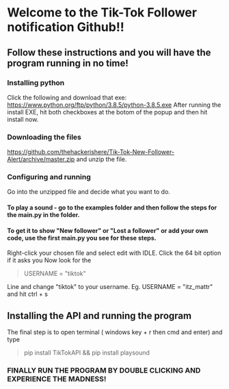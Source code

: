 # Welcome to the Tik-Tok Follower notification Github!!

## Follow these instructions and you will have the program running in no time!

### Installing python
Click the following and download that exe: https://www.python.org/ftp/python/3.8.5/python-3.8.5.exe
After running the install EXE, hit both checkboxes at the botom of the popup and then hit install now.

### Downloading the files
https://github.com/thehackerishere/Tik-Tok-New-Follower-Alert/archive/master.zip
and unzip the file.

### Configuring and running
Go into the unzipped file and decide what you want to do.
#### To play a sound - go to the examples folder and then follow the steps for the main.py in the folder.
#### To get it to show "New follower" or "Lost a follower" or add your own code, use the first main.py you see for these steps.

Right-click your chosen file and select edit with IDLE. Click the 64 bit option if it asks you
Now look for the

>USERNAME = "tiktok"

Line and change "tiktok" to your username. Eg. USERNAME = "itz_mattr" and hit ctrl + s

## Installing the API and running the program
 The final step is to open terminal ( windows key + r then cmd and enter)
 and type 
 > pip install TikTokAPI && pip install playsound
 
 ### FINALLY RUN THE PROGRAM BY DOUBLE CLICKING AND EXPERIENCE THE MADNESS!



